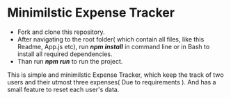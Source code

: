 # Minimilstic Expense Tracker

- Fork and clone this repository.
- After navigating to the root folder( which contain all files, like this Readme, App.js etc), run ***npm install*** in command line or in Bash to install all required dependencies.
- Than run ***npm run*** to run the project.

This is simple and minimilstic Expense Tracker, which keep the track of two users and their utmost three expenses( Due to  requirements ).
And has a small feature to reset each user's data.